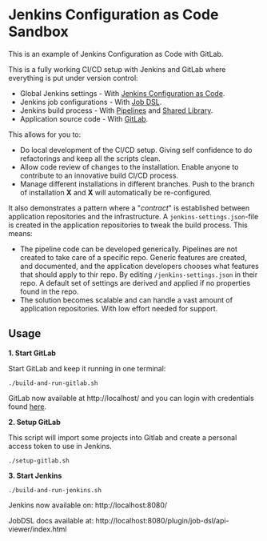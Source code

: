 # Jenkins Configuration as Code Sandbox

This is an example of Jenkins Configuration as Code with GitLab.

This is a fully working CI/CD setup with Jenkins and GitLab where everything is put under version control:

 * Global Jenkins settings - With [Jenkins Configuration as Code](https://jenkins.io/projects/jcasc/).
 * Jenkins job configurations - With [Job DSL](https://github.com/jenkinsci/job-dsl-plugin/wiki).
 * Jenkins build process - With [Pipelines](https://jenkins.io/doc/book/pipeline/) and [Shared Library](https://jenkins.io/doc/book/pipeline/shared-libraries/).
 * Application source code - With [GitLab](https://docs.gitlab.com/ce/).

This allows for you to:

 * Do local development of the CI/CD setup. Giving self confidence to do refactorings and keep all the scripts clean.
 * Allow code review of changes to the installation. Enable anyone to contribute to an innovative build CI/CD process.
 * Manage different installations in different branches. Push to the branch of installation **X** and **X** will automatically be re-configured.

It also demonstrates a pattern where a "*contract*" is established between application repositories and the infrastructure.  A `jenkins-settings.json`-file is created in the application repositories to tweak the build process. This means:

 * The pipeline code can be developed generically. Pipelines are not created to take care of a specific repo. Generic features are created, and documented, and the application developers chooses what features that should apply to thir repo. By editing `/jenkins-settings.json` in their repo. A default set of settings are derived and applied if no properties found in the repo. 
 * The solution becomes scalable and can handle a vast amount of application repositories. With low effort needed for support.

## Usage

**1. Start GitLab**

Start GitLab and keep it running in one terminal:
```
./build-and-run-gitlab.sh
```

GitLab now available at http://localhost/ and you can login with credentials found [here](gitlab-docker/setup/config.txt).


**2. Setup GitLab**

This script will import some projects into Gitlab and create a personal access token to use in Jenkins.
```
./setup-gitlab.sh
```


**3. Start Jenkins**

```
./build-and-run-jenkins.sh
```
Jenkins now available on: http://localhost:8080/

JobDSL docs available at: http://localhost:8080/plugin/job-dsl/api-viewer/index.html
